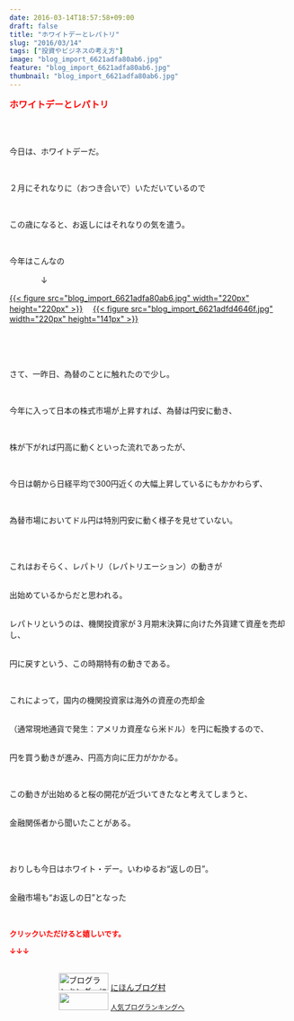 ```yaml
---
date: 2016-03-14T18:57:58+09:00
draft: false
title: "ホワイトデーとレパトリ"
slug: "2016/03/14"
tags: ["投資やビジネスの考え方"]
image: "blog_import_6621adfa80ab6.jpg"
feature: "blog_import_6621adfa80ab6.jpg"
thumbnail: "blog_import_6621adfa80ab6.jpg"
---
```

<p><font color="#ff0000" size="3"><strong>ホワイトデーとレパトリ</strong></font></p><br/><br/><p>今日は、ホワイトデーだ。</p><br/><p>２月にそれなりに（おつき合いで）いただいているので</p><br/><p>この歳になると、お返しにはそれなりの気を遣う。</p><br/><p>今年はこんなの</p><p>　　　　↓<br/></p><p><a href="blog_import_6621adfbb33c4.jpg">{{< figure src="blog_import_6621adfa80ab6.jpg" width="220px" height="220px" >}}</a> 　<a href="blog_import_6621adfe7fa36.jpg">{{< figure src="blog_import_6621adfd4646f.jpg" width="220px" height="141px" >}}</a> <br/><br/></p><br/><br/><p>さて、一昨日、為替のことに触れたので少し。</p><br/><p>今年に入って日本の株式市場が上昇すれば、為替は円安に動き、</p><br/><p>株が下がれば円高に動くといった流れであったが、</p><br/><p>今日は朝から日経平均で300円近くの大幅上昇しているにもかかわらず、</p><br/><p>為替市場においてドル円は特別円安に動く様子を見せていない。</p><br/><p><br/>これはおそらく、レパトリ（レパトリエーション）の動きが</p><p><br/>出始めているからだと思われる。</p><p><br/>レパトリというのは、機関投資家が３月期末決算に向けた外貨建て資産を売却し、</p><p><br/>円に戻すという、この時期特有の動きである。</p><br/><p>これによって，国内の機関投資家は海外の資産の売却金</p><p><br/>（通常現地通貨で発生：アメリカ資産なら米ドル）を円に転換するので、</p><p><br/>円を買う動きが進み、円高方向に圧力がかかる。</p><br/><p>この動きが出始めると桜の開花が近づいてきたなと考えてしまうと、</p><p><br/>金融関係者から聞いたことがある。</p><br/><br/><p>おりしも今日はホワイト・デー。いわゆるお“返しの日”。</p><p><br/>金融市場も“お返しの日”となった<br/></p><br/><p><font color="#ff0000" size="2"><strong>クリックいただけると嬉しいです。<br/></strong></font></p><p><font color="#ff0000" size="2"><strong>↓↓↓</strong></font></p><p><br/><a href="ranking.html" target="_blank"><img border="0" alt="ブログランキング・にほんブログ村へ" src="data:image/svg+xml;charset=utf-8,%3Csvg%20xmlns%3D%22http%3A%2F%2Fwww.w3.org%2F2000%2Fsvg%22%20title%3D%22Placeholder%20for%20Images%22%20role%3D%22presentation%22%20viewBox%3D%220%200%2088%2031%22%20%2F%3E" width="88" height="31" data-src="https://img-proxy.blog-video.jp/images?url=http%3A%2F%2Fwww.blogmura.com%2Fimg%2Fwww88_31.gif" style="aspect-ratio: auto 88 / 31;"/><noscript><img border="0" alt="ブログランキング・にほんブログ村へ" src="https://img-proxy.blog-video.jp/images?url=http%3A%2F%2Fwww.blogmura.com%2Fimg%2Fwww88_31.gif" width="88" height="31"></noscript></a> <a href="ranking.html" target="_blank">にほんブログ村</a> <br/><a title="人気ブログランキングへ" href="link.php?1804582"><img border="0" src="data:image/svg+xml;charset=utf-8,%3Csvg%20xmlns%3D%22http%3A%2F%2Fwww.w3.org%2F2000%2Fsvg%22%20title%3D%22Placeholder%20for%20Images%22%20role%3D%22presentation%22%20viewBox%3D%220%200%2088%2031%22%20%2F%3E" width="88" height="31" data-src="https://blog.with2.net/img/banner/banner_22.gif" style="aspect-ratio: auto 88 / 31;"/><noscript><img border="0" src="https://blog.with2.net/img/banner/banner_22.gif" width="88" height="31"></noscript></a> <a style="FONT-SIZE: 12px" href="link.php?1804582">人気ブログランキングへ</a> </p>

